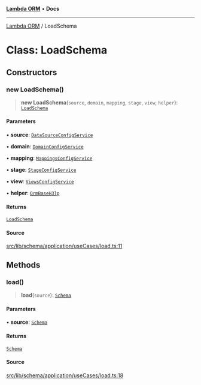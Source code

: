 [**Lambda ORM**](../README.md) • **Docs**

***

[Lambda ORM](../README.md) / LoadSchema

# Class: LoadSchema

## Constructors

### new LoadSchema()

> **new LoadSchema**(`source`, `domain`, `mapping`, `stage`, `view`, `helper`): [`LoadSchema`](LoadSchema.md)

#### Parameters

• **source**: [`DataSourceConfigService`](DataSourceConfigService.md)

• **domain**: [`DomainConfigService`](DomainConfigService.md)

• **mapping**: [`MappingsConfigService`](MappingsConfigService.md)

• **stage**: [`StageConfigService`](StageConfigService.md)

• **view**: [`ViewsConfigService`](ViewsConfigService.md)

• **helper**: [`OrmBaseH3lp`](OrmBaseH3lp.md)

#### Returns

[`LoadSchema`](LoadSchema.md)

#### Source

[src/lib/schema/application/useCases/load.ts:11](https://github.com/lambda-orm/lambdaorm-base/blob/369fa6c47dfcaa18334efd22efe5cc76c83a011a/src/lib/schema/application/useCases/load.ts#L11)

## Methods

### load()

> **load**(`source`): [`Schema`](../interfaces/Schema.md)

#### Parameters

• **source**: [`Schema`](../interfaces/Schema.md)

#### Returns

[`Schema`](../interfaces/Schema.md)

#### Source

[src/lib/schema/application/useCases/load.ts:18](https://github.com/lambda-orm/lambdaorm-base/blob/369fa6c47dfcaa18334efd22efe5cc76c83a011a/src/lib/schema/application/useCases/load.ts#L18)
